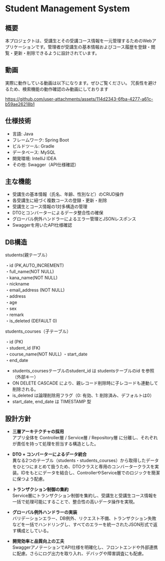 
# Student Management System

## 概要
本プロジェクトは、受講生とその受講コース情報を一元管理するためのWebアプリケーションです。管理者が受講生の基本情報およびコース履歴を登録・閲覧・更新・削除できるように設計されています。

## 動画
実際に動作している動画は以下になります。ぜひご覧ください。
冗長性を避けるため、検索機能の動作確認のみ動画にしております

https://github.com/user-attachments/assets/114d2343-6fba-4277-a61c-b59ae26218b1


## 仕様技術
- 言語: Java
- フレームワーク: Spring Boot
- ビルドツール: Gradle
- データベース: MySQL
- 開発環境: IntelliJ IDEA
- その他: Swagger（API仕様確認）

## 主な機能
- 受講生の基本情報（氏名、年齢、性別など）のCRUD操作
- 各受講生に紐づく複数コースの登録・更新・削除
- 受講生とコース情報の1対多構造の管理
- DTOとコンバーターによるデータ整合性の確保
- グローバル例外ハンドラーによるエラー管理とJSONレスポンス
- Swaggerを用いたAPI仕様確認

## DB構造

students(親テーブル）

・id (PK,AUTO_INCREMENT)   
・full_name(NOT NULL)                     
・kana_name(NOT NULL)                        
・nickname                                   
・email_address (NOT NULL)                   
・address                                    
・age                      
・sex                      
・remark                   
・is_deleted (DEFAULT 0)  

 students_courses（子テーブル）
               
・id (PK)               
・student_id (FK)       
・course_name(NOT NULL)
・start_date         
・end_date              

- students_coursesテーブルのstudent_id は studentsテーブルのid を参照（外部キー）
- ON DELETE CASCADE により、親レコード削除時に子レコードも連動して削除される。
- is_deleted は論理削除用フラグ（0: 有効、1: 削除済み、デフォルトは0）
- start_date, end_date は TIMESTAMP 型

## 設計方針
- **三層アーキテクチャの採用**  
  アプリ全体を Controller層 / Service層 / Repository層 に分離し、それぞれが責任を持って処理を担当する構造とした。

- **DTO + コンバーターによるデータ統合**  
  異なる2つのテーブル（students・students_courses）から取得したデータをひとつにまとめて扱うため、DTOクラスと専用のコンバータークラスを実装。IDをもとにデータを結合し、ControllerやService層でのロジックを簡潔に保つよう配慮。

- **トランザクション制御の集約**  
  Service層にトランザクション制御を集約し、受講生と受講生コース情報を一括で処理可能にすることで、整合性の高いデータ操作を実現。

- **グローバル例外ハンドラーの実装**  
  バリデーションエラー、DB例外、リクエスト不備、トランザクション失敗などを一括でハンドリングし、すべてのエラーを統一されたJSON形式で返す構成としている。

- **開発効率と品質向上の工夫**  
  SwaggerアノテーションでAPI仕様を明確化し、フロントエンドや外部連携に配慮。さらにログ出力を取り入れ、デバッグや障害調査にも配慮。
